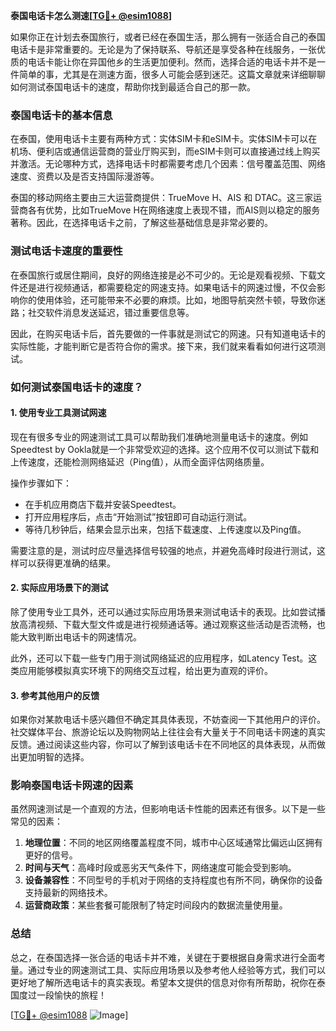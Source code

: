 **泰国电话卡怎么测速[[TG💪+ @esim1088](https://t.me/s/esim1088)]**

如果你正在计划去泰国旅行，或者已经在泰国生活，那么拥有一张适合自己的泰国电话卡是非常重要的。无论是为了保持联系、导航还是享受各种在线服务，一张优质的电话卡能让你在异国他乡的生活更加便利。然而，选择合适的电话卡并不是一件简单的事，尤其是在测速方面，很多人可能会感到迷茫。这篇文章就来详细聊聊如何测试泰国电话卡的速度，帮助你找到最适合自己的那一款。

### 泰国电话卡的基本信息

在泰国，使用电话卡主要有两种方式：实体SIM卡和eSIM卡。实体SIM卡可以在机场、便利店或通信运营商的营业厅购买到，而eSIM卡则可以直接通过线上购买并激活。无论哪种方式，选择电话卡时都需要考虑几个因素：信号覆盖范围、网络速度、资费以及是否支持国际漫游等。

泰国的移动网络主要由三大运营商提供：TrueMove H、AIS 和 DTAC。这三家运营商各有优势，比如TrueMove H在网络速度上表现不错，而AIS则以稳定的服务著称。因此，在选择电话卡之前，了解这些基础信息是非常必要的。

### 测试电话卡速度的重要性

在泰国旅行或居住期间，良好的网络连接是必不可少的。无论是观看视频、下载文件还是进行视频通话，都需要稳定的网速支持。如果电话卡的网速过慢，不仅会影响你的使用体验，还可能带来不必要的麻烦。比如，地图导航突然卡顿，导致你迷路；社交软件消息发送延迟，错过重要信息等。

因此，在购买电话卡后，首先要做的一件事就是测试它的网速。只有知道电话卡的实际性能，才能判断它是否符合你的需求。接下来，我们就来看看如何进行这项测试。

### 如何测试泰国电话卡的速度？

#### 1. 使用专业工具测试网速

现在有很多专业的网速测试工具可以帮助我们准确地测量电话卡的速度。例如Speedtest by Ookla就是一个非常受欢迎的选择。这个应用不仅可以测试下载和上传速度，还能检测网络延迟（Ping值），从而全面评估网络质量。

操作步骤如下：
- 在手机应用商店下载并安装Speedtest。
- 打开应用程序后，点击“开始测试”按钮即可自动运行测试。
- 等待几秒钟后，结果会显示出来，包括下载速度、上传速度以及Ping值。

需要注意的是，测试时应尽量选择信号较强的地点，并避免高峰时段进行测试，这样可以获得更准确的结果。

#### 2. 实际应用场景下的测试

除了使用专业工具外，还可以通过实际应用场景来测试电话卡的表现。比如尝试播放高清视频、下载大型文件或是进行视频通话等。通过观察这些活动是否流畅，也能大致判断出电话卡的网速情况。

此外，还可以下载一些专门用于测试网络延迟的应用程序，如Latency Test。这类应用能够模拟真实环境下的网络交互过程，给出更为直观的评价。

#### 3. 参考其他用户的反馈

如果你对某款电话卡感兴趣但不确定其具体表现，不妨查阅一下其他用户的评价。社交媒体平台、旅游论坛以及购物网站上往往会有大量关于不同电话卡网速的真实反馈。通过阅读这些内容，你可以了解到该电话卡在不同地区的具体表现，从而做出更加明智的选择。

### 影响泰国电话卡网速的因素

虽然网速测试是一个直观的方法，但影响电话卡性能的因素还有很多。以下是一些常见的因素：

1. **地理位置**：不同的地区网络覆盖程度不同，城市中心区域通常比偏远山区拥有更好的信号。
2. **时间与天气**：高峰时段或恶劣天气条件下，网络速度可能会受到影响。
3. **设备兼容性**：不同型号的手机对于网络的支持程度也有所不同，确保你的设备支持最新的网络技术。
4. **运营商政策**：某些套餐可能限制了特定时间段内的数据流量使用量。

### 总结

总之，在泰国选择一张合适的电话卡并不难，关键在于要根据自身需求进行全面考量。通过专业的网速测试工具、实际应用场景以及参考他人经验等方式，我们可以更好地了解所选电话卡的真实表现。希望本文提供的信息对你有所帮助，祝你在泰国度过一段愉快的旅程！

[[TG💪+ @esim1088](https://t.me/s/esim1088) ![Image](https://i.postimg.cc/4NQfJmqS/Snipaste-2025-05-13-00-14-12.png)]